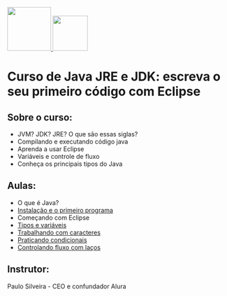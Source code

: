 <a href="https://cursos.alura.com.br/course/java-primeiros-passos"/> <img src="https://cursos.alura.com.br/assets/images/logos/logo-alura.svg" height="100"> <img src="https://cdn.jsdelivr.net/gh/devicons/devicon/icons/java/java-original.svg" height="80"/>
</a>
# Curso de Java JRE e JDK: escreva o seu primeiro código com Eclipse

## Sobre o curso:
- JVM? JDK? JRE? O que são essas siglas?
- Compilando e executando código java
- Aprenda a usar Eclipse
- Variáveis e controle de fluxo
- Conheça os principais tipos do Java

## Aulas:
- O que é Java?
- [Instalação e o primeiro programa](https://github.com/nogran/java_alura/tree/main/02.Instalacao_e_o_primeiro_programa)
- Começando com Eclipse
- [Tipos e variáveis](https://github.com/nogran/java_alura/tree/main/04.Tipos_e_variaveis)
- [Trabalhando com caracteres](https://github.com/nogran/java_alura/tree/main/05.Trabalhando_com_caracteres)
- [Praticando condicionais](https://github.com/nogran/java_alura/tree/main/06.Praticando_condicionais)
- [Controlando fluxo com laços](https://github.com/nogran/java_alura/tree/main/07.Controlando_fluxo_com_lacos)

## Instrutor:
Paulo Silveira - CEO e confundador Alura
